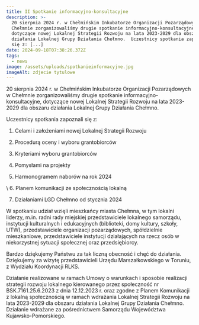 ```yaml
---
title: II Spotkanie informacyjno-konsultacyjne
description: >-
  20 sierpnia 2024 r. w Chełmińskim Inkubatorze Organizacji Pozarządowych w
  Chełmnie zorganizowaliśmy drugie spotkanie informacyjno-konsultacyjne,
  dotyczące nowej Lokalnej Strategii Rozwoju na lata 2023-2029 dla obszaru
  działania Lokalnej Grupy Działania Chełmno.  Uczestnicy spotkania zapoznali
  się z: [...]
date: 2024-09-18T07:38:26.372Z
tags:
  - news
image: /assets/uploads/spotkanieinformacyjne.jpg
imageAlt: zdjecie tytulowe
---
```

20 sierpnia 2024 r. w Chełmińskim Inkubatorze Organizacji Pozarządowych w Chełmnie zorganizowaliśmy drugie spotkanie informacyjno-konsultacyjne, dotyczące nowej Lokalnej Strategii Rozwoju na lata 2023-2029 dla obszaru działania Lokalnej Grupy Działania Chełmno.

Uczestnicy spotkania zapoznali się z:

  1. Celami i założeniami nowej Lokalnej Strategii Rozwoju

  2. Procedurą oceny i wyboru grantobiorców

  3. Kryteriami wyboru grantobiorców 

  4. Pomysłami na projekty

  5. Harmonogramem naborów na rok 2024

\    6. Planem komunikacji ze społecznością lokalną

  7. Działaniami LGD Chełmno od stycznia 2024

W spotkaniu udział wzięli mieszkańcy miasta Chełmna, w tym lokalni liderzy, m.in. radni rady miejskiej przedstawiciele lokalnego samorządu, instytucji kulturalnych i edukacyjnych (biblioteki, domy kultury, szkoły, UTW), przedstawiciele organizacji pozarządowych, spółdzielnie mieszkaniowe, przedstawiciele instytucji działających na rzecz osób w niekorzystnej sytuacji społecznej oraz przedsiębiorcy.

Bardzo dziękujemy Państwu za tak liczną obecność i chęć do działania. Dziękujemy za wizytę przedstawicieli Urzędu Marszałkowskiego w Toruniu, z Wydziału Koordynacji RLKS.

Działanie realizowane w ramach Umowy o warunkach i sposobie realizacji strategii rozwoju lokalnego kierowanego przez społeczność nr BSK.7161.25.6.2023 z dnia 12.12.2023 r. oraz zgodne z Planem Komunikacji z lokalną społecznością w ramach wdrażania Lokalnej Strategii Rozwoju na lata 2023-2029 dla obszaru działania Lokalnej Grupy Działania Chełmno. Działanie wdrażane za pośrednictwem Samorządu Województwa Kujawsko-Pomorskiego.
